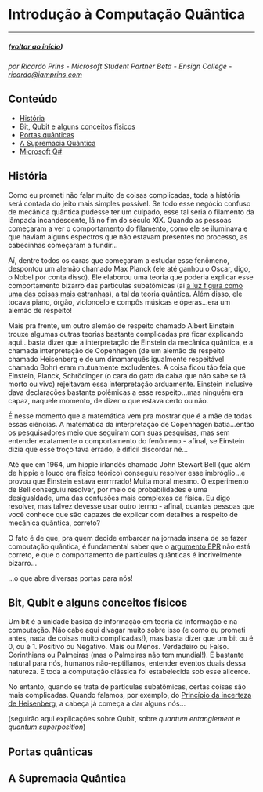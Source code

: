 # Introdução à Computação Quântica #
---
##### ([voltar ao início](http://quantico.prins.ninja))<br>
*por Ricardo Prins - Microsoft Student Partner Beta - Ensign College - ricardo@iamprins.com*
## Conteúdo
 * [História](#história)
 * [Bit, Qubit e alguns conceitos físicos](#bit-qubit-e-alguns-conceitos-físicos)
 * [Portas quânticas](#portas-quânticas)
 * [A Supremacia Quântica](#a-supremacia-quântica)
 * [Microsoft Q#](#microsoft-q)

## História

Como eu prometi não falar muito de coisas complicadas, toda a história será contada do jeito mais simples possível. Se todo esse negócio confuso de mecânica quântica pudesse ter um culpado, esse tal seria o filamento da lâmpada incandescente, lá no fim do século XIX. Quando as pessoas começaram a ver o comportamento do filamento, como ele se iluminava e que haviam alguns espectros que não estavam presentes no processo, as cabecinhas começaram a fundir...

Aí, dentre todos os caras que começaram a estudar esse fenômeno, despontou um alemão chamado Max Planck (ele até ganhou o Oscar, digo, o Nobel por conta disso). Ele elaborou uma teoria que poderia explicar esse comportamento bizarro das partículas subatômicas (aí [a luz figura como uma das coisas mais estranhas](http://www.if.ufrgs.br/tex/fis142/fismod/mod06/m_s05.html)), a tal da teoria quântica. Além disso, ele tocava piano, órgão, violoncelo e compôs músicas e óperas...era um alemão de respeito!

Mais pra frente, um outro alemão de respeito chamado Albert Einstein trouxe algumas outras teorias bastante complicadas pra ficar explicando aqui...basta dizer que a interpretação de Einstein da mecânica quântica, e a chamada interpretação de Copenhagen (de um alemão de respeito chamado Heisenberg e de um dinamarquês igualmente respeitável chamado Bohr) eram mutuamente excludentes. A coisa ficou tão feia que Einstein, Planck, Schrödinger (o cara do gato da caixa que não sabe se tá morto ou vivo) rejeitavam essa interpretação arduamente. Einstein inclusive dava declarações bastante polêmicas a esse respeito...mas ninguém era capaz, naquele momento, de dizer o que estava certo ou não.

É nesse momento que a matemática vem pra mostrar que é a mãe de todas essas ciências. A matemática da interpretação de Copenhagen batia...então os pesquisadores meio que seguiram com suas pesquisas, mas sem entender exatamente o comportamento do fenômeno - afinal, se Einstein dizia que esse troço tava errado, é difícil discordar né...

Até que em 1964, um hippie irlandês chamado John Stewart Bell (que além de hippie e louco era físico teórico) conseguiu resolver esse imbróglio...e provou que Einstein estava errrrrrado! Muita moral mesmo. O experimento de Bell conseguiu resolver, por meio de probabilidades e uma desigualdade, uma das confusões mais complexas da física. Eu digo resolver, mas talvez devesse usar outro termo - afinal, quantas pessoas que você conhece que são capazes de explicar com detalhes a respeito de mecânica quântica, correto?

O fato é de que, pra quem decide embarcar na jornada insana de se fazer computação quântica, é fundamental saber que o [argumento EPR](https://plato.stanford.edu/entries/qt-epr/) não está correto, e que o comportamento de partículas quânticas é incrivelmente bizarro...

...o que abre diversas portas para nós!

## Bit, Qubit e alguns conceitos físicos

Um bit é a unidade básica de informação em teoria da informação e na computação. Não cabe aqui divagar muito sobre isso (e como eu prometi antes, nada de coisas muito complicadas!), mas basta dizer que um bit ou é 0, ou é 1. Positivo ou Negativo. Mais ou Menos. Verdadeiro ou Falso. Corinthians ou Palmeiras (mas o Palmeiras não tem mundial!). É bastante natural para nós, humanos não-reptilianos, entender eventos duais dessa natureza. E toda a computação clássica foi estabelecida sob esse alicerce.

No entanto, quando se trata de partículas subatômicas, certas coisas são mais complicadas. Quando falamos, por exemplo, do [Princípio da incerteza de Heisenberg](https://www.youtube.com/watch?v=OFbZw4SnKFw), a cabeça já começa a dar alguns nós...

(seguirão aqui explicações sobre Qubit, sobre _quantum entanglement_ e _quantum superposition_)

## Portas quânticas

## A Supremacia Quântica


